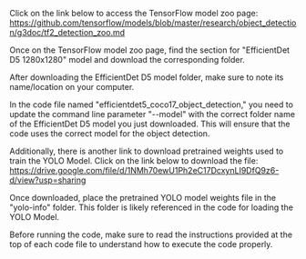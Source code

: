 Click on the link below to access the TensorFlow model zoo page:
https://github.com/tensorflow/models/blob/master/research/object_detection/g3doc/tf2_detection_zoo.md

Once on the TensorFlow model zoo page, find the section for "EfficientDet D5 1280x1280" model and download the corresponding folder.

After downloading the EfficientDet D5 model folder, make sure to note its name/location on your computer.

In the code file named "efficientdet5_coco17_object_detection," you need to update the command line parameter "--model" with the correct folder name of the EfficientDet D5 model you just downloaded. This will ensure that the code uses the correct model for the object detection.

Additionally, there is another link to download pretrained weights used to train the YOLO Model. Click on the link below to download the file:
https://drive.google.com/file/d/1NMh70ewU1Ph2eC17DcxynLI9DfQ9z6-d/view?usp=sharing

Once downloaded, place the pretrained YOLO model weights file in the "yolo-info" folder. This folder is likely referenced in the code for loading the YOLO Model.

Before running the code, make sure to read the instructions provided at the top of each code file to understand how to execute the code properly.
